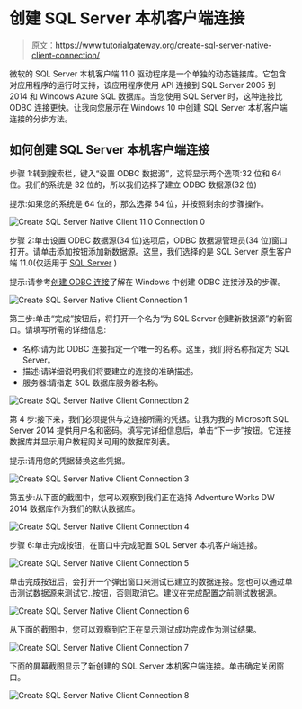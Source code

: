 # 创建 SQL Server 本机客户端连接

> 原文：<https://www.tutorialgateway.org/create-sql-server-native-client-connection/>

微软的 SQL Server 本机客户端 11.0 驱动程序是一个单独的动态链接库。它包含对应用程序的运行时支持，该应用程序使用 API 连接到 SQL Server 2005 到 2014 和 Windows Azure SQL 数据库。当您使用 SQL Server 时，这种连接比 ODBC 连接更快。让我向您展示在 Windows 10 中创建 SQL Server 本机客户端连接的分步方法。

## 如何创建 SQL Server 本机客户端连接

步骤 1:转到搜索栏，键入“设置 ODBC 数据源”，这将显示两个选项:32 位和 64 位。我们的系统是 32 位的，所以我们选择了建立 ODBC 数据源(32 位)

提示:如果您的系统是 64 位的，那么选择 64 位，并按照剩余的步骤操作。

![Create SQL Server Native Client 11.0 Connection 0](img/e695a10375d9038e3f59ce602c38620b.png)

步骤 2:单击设置 ODBC 数据源(34 位)选项后，ODBC 数据源管理员(34 位)窗口打开。请单击添加按钮添加新数据源。这里，我们选择的是 SQL Server 原生客户端 11.0(仅适用于 [SQL Server](https://www.tutorialgateway.org/sql/) )

提示:请参考[创建 ODBC 连接](https://www.tutorialgateway.org/create-odbc-connection/)了解在 Windows 中创建 ODBC 连接涉及的步骤。

![Create SQL Server Native Client Connection 1](img/c7e6aa5a28094d71213cf9dcebb377c3.png)

第三步:单击“完成”按钮后，将打开一个名为“为 SQL Server 创建新数据源”的新窗口。请填写所需的详细信息:

*   名称:请为此 ODBC 连接指定一个唯一的名称。这里，我们将名称指定为 SQL Server。
*   描述:请详细说明我们将要建立的连接的准确描述。
*   服务器:请指定 SQL 数据库服务器名称。

![Create SQL Server Native Client Connection 2](img/7a5fc138df777603c2d4e2d6e6077382.png)

第 4 步:接下来，我们必须提供与之连接所需的凭据。让我为我的 Microsoft SQL Server 2014 提供用户名和密码。填写完详细信息后，单击“下一步”按钮。它连接数据库并显示用户教程网关可用的数据库列表。

提示:请用您的凭据替换这些凭据。

![Create SQL Server Native Client Connection 3](img/6d0e935e0c2e89e22123f5f51dc5d336.png)

第五步:从下面的截图中，您可以观察到我们正在选择 Adventure Works DW 2014 数据库作为我们的默认数据库。

![Create SQL Server Native Client Connection 4](img/6b442e5f39cc12a61e3ed5245ace8544.png)

步骤 6:单击完成按钮，在窗口中完成配置 SQL Server 本机客户端连接。

![Create SQL Server Native Client Connection 5](img/e707bbd549c2144a923cbab3e83cdc21.png)

单击完成按钮后，会打开一个弹出窗口来测试已建立的数据连接。您也可以通过单击测试数据源来测试它..按钮，否则取消它。建议在完成配置之前测试数据源。

![Create SQL Server Native Client Connection 6](img/498c20c872e3b3faf6403e90542c8cc5.png)

从下面的截图中，您可以观察到它正在显示测试成功完成作为测试结果。

![Create SQL Server Native Client Connection 7](img/401827f0033e1a44a0c24c257bf7b53f.png)

下面的屏幕截图显示了新创建的 SQL Server 本机客户端连接。单击确定关闭窗口。

![Create SQL Server Native Client Connection 8](img/116b6e44d42d81861c01aa52d33c1e9a.png)
